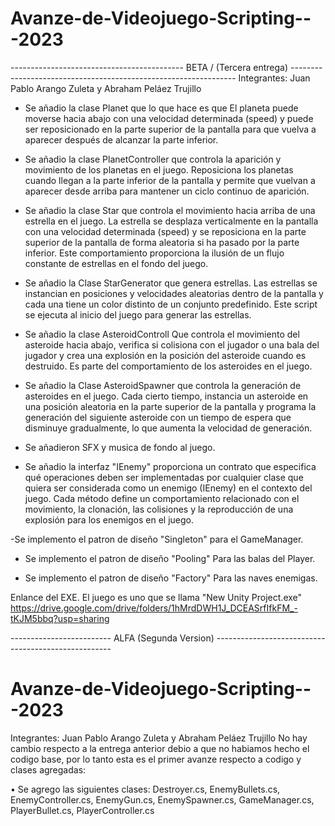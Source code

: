 # Avanze-de-Videojuego-Scripting---2023
------------------------------------------- BETA / (Tercera entrega) ----------------------------------------------------------------
Integrantes: Juan Pablo Arango Zuleta y Abraham Peláez Trujillo

- Se añadio la clase Planet que lo que hace es que El planeta puede moverse hacia abajo
con una velocidad determinada (speed) y puede ser reposicionado en la parte superior 
de la pantalla para que vuelva a aparecer después de alcanzar la parte inferior.

- Se añadio la clase PlanetController que controla la aparición y movimiento de los planetas en el juego. 
Reposiciona los planetas cuando llegan a la parte inferior de la pantalla y permite que vuelvan a aparecer desde arriba para mantener un ciclo continuo de aparición. 

- Se añadio la clase Star que controla el movimiento hacia arriba de una estrella en el juego. 
La estrella se desplaza verticalmente en la pantalla con una velocidad determinada (speed) y se reposiciona en la parte superior de la pantalla
de forma aleatoria si ha pasado por la parte inferior. Este comportamiento proporciona la ilusión de un flujo constante de estrellas en el fondo del juego.

- Se añadio la Clase StarGenerator que genera estrellas. 
Las estrellas se instancian en posiciones y velocidades aleatorias dentro de la pantalla y cada una tiene un color distinto de un conjunto predefinido. 
Este script se ejecuta al inicio del juego para generar las estrellas.

- Se añadio la clase AsteroidControll Que controla el movimiento del asteroide hacia abajo, 
verifica si colisiona con el jugador o una bala del jugador y crea una explosión en la posición del asteroide cuando es destruido.
Es parte del comportamiento de los asteroides en el juego.

- Se añadio la Clase AsteroidSpawner que controla la generación de asteroides en el juego. 
Cada cierto tiempo, instancia un asteroide en una posición aleatoria en la parte superior de la pantalla
y programa la generación del siguiente asteroide con un tiempo de espera que disminuye gradualmente, lo que aumenta la velocidad de generación.

- Se añadieron SFX y musica de fondo al juego.

- Se añadio la interfaz "IEnemy" proporciona un contrato que especifica qué operaciones deben ser implementadas por cualquier clase
que quiera ser considerada como un enemigo (IEnemy) en el contexto del juego. 
Cada método define un comportamiento relacionado con el movimiento, la clonación, las colisiones y la reproducción de una explosión para los enemigos en el juego.

 -Se implemento el patron de diseño "Singleton" para el GameManager.
 
- Se implemento el patron de diseño "Pooling" Para las balas del Player.
  
- Se implemento el patron de diseño "Factory" Para las naves enemigas.


Enlance del EXE.
El juego es uno que se llama "New Unity Project.exe"
https://drive.google.com/drive/folders/1hMrdDWH1J_DCEASrfIfkFM_-tKJM5bbq?usp=sharing



------------------------- ALFA (Segunda Version) ----------------------------------------------------
# Avanze-de-Videojuego-Scripting---2023
Integrantes: Juan Pablo Arango Zuleta y Abraham Peláez Trujillo
No hay cambio respecto a la entrega anterior debio a que no habiamos hecho el codigo base, por lo tanto esta es el primer avanze respecto a codigo y clases agregadas:

•	Se agrego las siguientes clases: Destroyer.cs, EnemyBullets.cs, EnemyController.cs, EnemyGun.cs, EnemySpawner.cs, GameManager.cs, PlayerBullet.cs, PlayerController.cs
